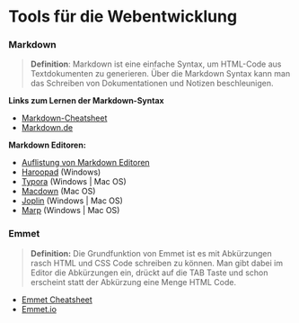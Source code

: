 # Tools für die Webentwicklung

### Markdown

> **Definition**: Markdown ist eine einfache Syntax, um HTML-Code aus Textdokumenten zu generieren. Über die Markdown Syntax kann man das Schreiben von Dokumentationen und Notizen beschleunigen.

**Links zum Lernen der Markdown-Syntax**

- [Markdown-Cheatsheet](https://github.com/adam-p/markdown-here/wiki/Markdown-Cheatsheet)
- [Markdown.de](http://markdown.de/)

**Markdown Editoren:**

- [Auflistung von Markdown Editoren](https://dev.to/awwsmm/state-of-markdown-editors-2019-2k49)
- [Haroopad](http://pad.haroopress.com/) (Windows)
- [Typora](https://typora.io/) (Windows | Mac OS)
- [Macdown](https://macdown.uranusjr.com/) (Mac OS)
- [Joplin](https://joplinapp.org/) (Windows | Mac OS)
- [Marp](https://marp.app/) (Windows | Mac OS)

### Emmet

> **Definition:** Die Grundfunktion von Emmet ist es mit Abkürzungen rasch HTML und CSS Code schreiben zu können. Man gibt dabei im Editor die Abkürzungen ein, drückt auf die TAB Taste und schon erscheint statt der Abkürzung eine Menge HTML Code.

- [Emmet Cheatsheet](https://docs.emmet.io/cheatsheet-a5.pdf)
- [Emmet.io](https://emmet.io/)
